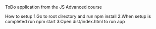 ToDo application from the JS Advanced course

How to setup
1.Go to root directory and run npm install
2.When setup is completed run npm start
3.Open dist/index.html to run app
